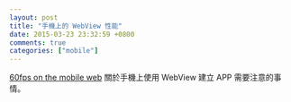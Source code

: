 ```yaml
---
layout: post
title: "手機上的 WebView 性能"
date: 2015-03-23 23:32:59 +0800
comments: true
categories: ["mobile"]
---
```


<!-- more -->


[60fps on the mobile web] 關於手機上使用 WebView 建立 APP 需要注意的事情。


[60fps on the mobile web]:http://engineering.flipboard.com/2015/02/mobile-web/